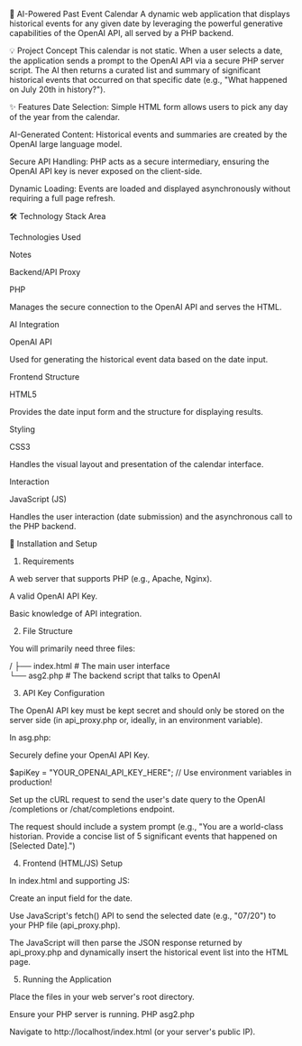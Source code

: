 📅 AI-Powered Past Event Calendar
A dynamic web application that displays historical events for any given date by leveraging the powerful generative capabilities of the OpenAI API, all served by a PHP backend.

💡 Project Concept
This calendar is not static. When a user selects a date, the application sends a prompt to the OpenAI API via a secure PHP server script. The AI then returns a curated list and summary of significant historical events that occurred on that specific date (e.g., "What happened on July 20th in history?").

✨ Features
Date Selection: Simple HTML form allows users to pick any day of the year from the calendar.

AI-Generated Content: Historical events and summaries are created by the OpenAI large language model.

Secure API Handling: PHP acts as a secure intermediary, ensuring the OpenAI API key is never exposed on the client-side.

Dynamic Loading: Events are loaded and displayed asynchronously without requiring a full page refresh.

🛠️ Technology Stack
Area

Technologies Used

Notes

Backend/API Proxy

PHP

Manages the secure connection to the OpenAI API and serves the HTML.

AI Integration

OpenAI API

Used for generating the historical event data based on the date input.

Frontend Structure

HTML5

Provides the date input form and the structure for displaying results.

Styling

CSS3

Handles the visual layout and presentation of the calendar interface.

Interaction

JavaScript (JS)

Handles the user interaction (date submission) and the asynchronous call to the PHP backend.

🚀 Installation and Setup
1. Requirements

A web server that supports PHP (e.g., Apache, Nginx).

A valid OpenAI API Key.

Basic knowledge of API integration.

2. File Structure

You will primarily need three files:

/
├── index.html       # The main user interface      
└── asg2.php    # The backend script that talks to OpenAI

3. API Key Configuration

The OpenAI API key must be kept secret and should only be stored on the server side (in api_proxy.php or, ideally, in an environment variable).

In asg.php:

Securely define your OpenAI API Key.

$apiKey = "YOUR_OPENAI_API_KEY_HERE"; // Use environment variables in production!

Set up the cURL request to send the user's date query to the OpenAI /completions or /chat/completions endpoint.

The request should include a system prompt (e.g., "You are a world-class historian. Provide a concise list of 5 significant events that happened on [Selected Date].")

4. Frontend (HTML/JS) Setup

In index.html and supporting JS:

Create an input field for the date.

Use JavaScript's fetch() API to send the selected date (e.g., "07/20") to your PHP file (api_proxy.php).

The JavaScript will then parse the JSON response returned by api_proxy.php and dynamically insert the historical event list into the HTML page.

5. Running the Application

Place the files in your web server's root directory.

Ensure your PHP server is running.
PHP asg2.php

Navigate to http://localhost/index.html (or your server's public IP).

